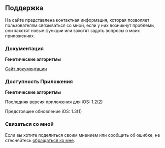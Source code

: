 ## Поддержка

На сайте представлена контактная информация, которая позволяет пользователям связываться со мной, если у них возникнут проблемы, они захотят новые функции или захотят задать вопросы о моих приложениях.

### Документация

**Генетические алгоритмы**

[Сайт документации](https://www.taketechease.com/optfinder/genetic-algorithms.html)

### Доступность Приложения

**Генетические алгоритмы**

Последняя версия приложения для iOS: 1.2(2)

Предстоящее обновление iOS: 1.3(1)

### Связаться со мной
Если вы хотите поделиться своим мнением или сообщить об ошибке, не стесняйтесь [обращаться ко мне](mailto:i.d.kosinska@gmail.com).
